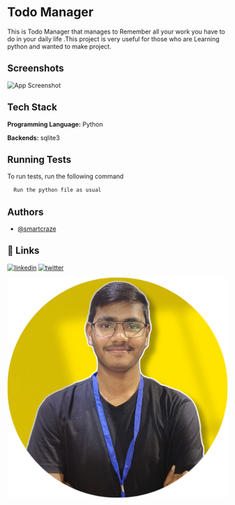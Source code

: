 
# Todo Manager

This is Todo Manager that manages to Remember all your work you have to do in your daily life .This project is very useful for those who are Learning python and wanted to make project.


## Screenshots

![App Screenshot](https://via.placeholder.com/468x300?text=App+Screenshot+Here)


## Tech Stack

**Programming Language:** Python

**Backends:** sqlite3


## Running Tests

To run tests, run the following command

```bash
  Run the python file as usual
```


## Authors

- [@smartcraze](https://www.github.com/smartcraze)


## 🔗 Links

[![linkedin](https://img.shields.io/badge/linkedin-0A66C2?style=for-the-badge&logo=linkedin&logoColor=white)](https://www.linkedin.com/surajv354)
[![twitter](https://img.shields.io/badge/twitter-1DA1F2?style=for-the-badge&logo=twitter&logoColor=white)](https://twitter.com/surajv354)


![Logo](dp.png)

